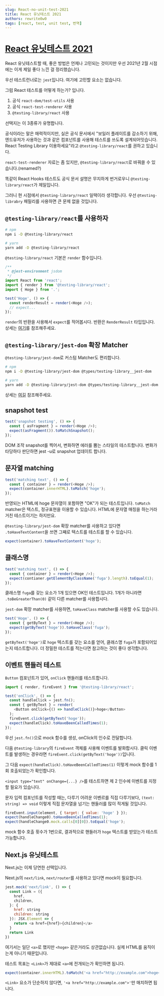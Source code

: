```yaml
---
slug: React-no-unit-test-2021
title: React 유닛테스트 2021
authors: rewrite0w0
tags: [react, test, unit test, 번역]
---
```


# [React 유닛테스트 2021](https://zenn.dev/erukiti/articles/unit-testing-react-2021)

React 유닛테스트할 때, 좋은 방법은 언제나 고민되는 것이지만 우선 2021년 2월 시점에는 이게 제일 좋다 느낀 걸 정리했습니다.

우선 테스트런너로는 `jest`입니다. 여기에 고민할 요소는 없습니다.

그럼 React 테스트를 어떻게 하는가? 입니다.

1. 공식 `react-dom/test-utils` 사용
2. 공식 `react-test-renderer` 사용
3. `@testing-library/react` 사용

선택지는 이 3종류가 유명합니다.

공식이라는 말은 매력적이지만, 실은 공식 문서에서 "보일러 플레이트를 감소하기 위해, 엔드유저가 사용하는 것과 같은 컴포넌트를 사용해 테스트를 쓰도록 설계되어잇습니다. React Testing Library 이용하세요"라고 `@testing-library/react`를 권하고 있습니다.

`react-test-renderer` 자료는 좀 있지만, `@testing-library/react`로 바꿔쓸 수 있습니다.(renamed?)

똑같이 React Hooks 테스트도 공식 문서 설명은 무지하게 번거로우니 `@testing-library/react`가 제일입니다.

그러니 현 시점에서 `@testing-library/react` 일택이라 생각합니다. 우선 `@testing-librabry` 패밀리를 사용하면 큰 문제 없을 것입니다.

## `@testing-library/react`를 사용하자

```bash
# npm
npm i -D @testing-library/react

# yarn
yarn add -D @testing-library/react
```

`@testing-library/react` 기본은 `render` 함수입니다.

```js
/**
 * @jest-environment jsdom
 */
import React from 'react';
import { render } from '@testing-library/react';
import { Hoge } from '.';

test('Hoge', () => {
  const renderResult = render(<Hoge />);
  // expect...
});
```

`render`의 반환을 사용해서 `expect`를 적어봅시다.
반환은 `RenderResult` 타입입니다.
상세는 [여기](https://testing-library.com/docs/react-testing-library/api/#render-result)를 참조해주세요.

## `@testing-library/jest-dom` 확장 Matcher

`@testing-library/jest-dom`로 커스텀 Matcher도 편리합니다.

```bash
# npm
npm i -D @testing-library/jest-dom @types/testing-library__jest-dom

# yarn
yarn add -D @testing-library/jest-dom @types/testing-library__jest-dom
```

상세는 [여길](https://github.com/testing-library/jest-dom) 참조해주세요.

## snapshot test

```js
test('snapshot testing', () => {
  const { asFragment } = render(<Hoge />);
  expect(asFragment()).toMatchSnapshot();
});
```

DOM 조작 snapshot를 찍어서, 변화하면 에러를 뿜는 스타일의 테스트합니다.
변화가 타당하다 판단하면 jest -u로 snapshot 업데이트 합니다.

## 문자열 matching

```js
test('matching text', () => {
  const { container } = render(<Hoge />);
  expect(container.innerHTML).toMatch('hoge');
});
```

반영되는 HTML에 hoge 문자열이 포함하면 "OK"가 되는 테스트입니다. `toMatch` matcher은 텍스트, 정규표현을 이용할 수 있습니다. HTML에 문자열 매칭을 하는거라 거친 테스트이기는 하지만요.

`@testing-library/jest-dom` 확장 matcher를 사용하고 있다면 `.toHaveTextContent`을 쓰면 그째로 텍스트를 테스트를 할 수 있습니다.

```js
expect(container).toHaveTextContent('hoge');
```

## 클래스명

```js
test('matching text', () => {
  const { container } = render(<Hoge />);
  expect(contianer.getElementByClassName('fuga').length).toEqual(1);
});
```

클래스명 `fuga`를 갖는 요소가 1개 있으면 OK인 테스트입니다.
1개가 아니라면 `.toBeGreaterThan(0)` 같이 다른 matcher를 사용합시다.

`jest-dom` 확장 matcher를 사용하면, `toHaveClass` matcher를 사용할 수도 있습니다.

```js
test('Hoge', () => {
  const { getByText } = render(<Hoge />);
  expect(getByText('hoge')).toHaveClass('fuga');
});
```

`getByText('hoge')`로 `hoge` 텍스트를 갖는 요소를 얻어, 클래스명 `fuga`가 포함되어있는지 테스트합니다.
더 정밀한 테스트를 적는다면 참고하는 것이 좋다 생각합니다.

## 이벤트 핸들러 테스트

`Button` 컴포넌트가 있어, `onClick` 핸들러를 테스트합니다.

```js
import { render, fireEvent } from '@testing-library/react';

test('onClick', () => {
  const handleClick = jest.fn();
  const { getByText } = render(
    <Button onClick={() => handleClick()}>hoge</Button>
  );
  fireEvent.click(getByText('hoge'));
  expect(handleClick).toHaveBeenCalledTimes(1);
});
```

우선 `jest.fn()`으로 mock 함수를 생성, onClick의 인수로 전달합니다.

다음 `@testing-library`의 `fireEvent` 객체를 사용해 이벤트를 발화합시다. 클릭 이벤트를 발생하는 경우라면 `fireEvent.click(getByText('hoge'))`입니다.

그 다음 `expect(handleClick).toHaveBeenCalledTimes(1)` 이렇게 mock 함수를 1회 호출되었는가 확인합니다.

`<input type="text" onChange={...} />`를 테스트하면 제 2 인수에 이벤트를 지정할 필요가 있습니다.

문자 입력 컴포넌트를 작성할 때는, 다루기 어려운 이벤르를 직접 다루기보다, `(text: string) => void` 이렇게 직접 문자열을 넘기는 핸들러를 많이 적게될 것입니다.

```js
fireEvent.input(element, { target: { value: 'hoge' } });
expect(handleChange0).toHaveBeenCalledTimes(1);
expect(handleChange0.mock.calls[0][0]).toEqual('hoge');
```

mock 함수 호출 횟수가 1번으로, 결과적으로 핸들러가 `hoge` 텍스트를 받았는가 테스트 가능합니다.

## Next.js 유닛테스트

Next.js는 이제 당연한 선택입니다.

Next.js의 `next/link`, `next/router`를 사용하고 있다면 mock이 필요합니다.

```js
jest.mock('next/link', () => {
  const Link = ({
    href,
    children,
  }: {
    href: string
    children: string
  }): JSX.Element => {
    return <a href={href}>{children}</a>
  }
  return Link
})
```

여기서는 일단 `<a>`로 했지만 `<hoge>` 같은거라도 상관없습니다. 실제 HTML를 움직이는게 아니기 때문입니다.

테스트 목표는 `<Link>`가 제대로 `<a>`에 전개되는가 확인하면 됩니다.

```js
expect(container.innerHTML).toMatch('<a href="http://example.com">hoge</a>');
```

`<Link>` 요소가 단순하지 않다면, `'<a href="http://example.com">'`만 매치하면 됩니다.
